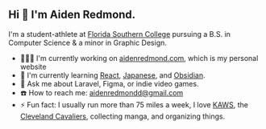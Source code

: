 ## Hi 👋 I'm Aiden Redmond.

I'm a student-athlete at [Florida Southern College](https://www.flsouthern.edu/) pursuing a B.S. in Computer Science & a minor in Graphic Design.

- 👨🏽‍💻 I'm currently working on [aidenredmond.com](https://www.aidenredmond.com), which is my personal website
- 🧠 I'm currently learning [React](https://www.react.dev/), [Japanese](https://www.duolingo.com/profile/aidenredmond), and [Obsidian](https://obsidian.md/).
- 💬 Ask me about Laravel, Figma, or indie video games.
- ☎️ How to reach me: aidenredmondd@gmail.com
- ⚡️ Fun fact: I usually run more than 75 miles a week, I love [KAWS](https://kawsone.com/), the [Cleveland Cavaliers](https://www.nba.com/cavaliers/), collecting manga, and organizing things. 

<!--
**aredmondd/aredmondd** is a ✨ _special_ ✨ repository because its `README.md` (this file) appears on your GitHub profile.

Here are some ideas to get you started:

- 🔭 I’m currently working on ...
- 🌱 I’m currently learning ...
- 👯 I’m looking to collaborate on ...
- 🤔 I’m looking for help with ...
- 💬 Ask me about ...
- 📫 How to reach me: ...
- 😄 Pronouns: ...
- ⚡ Fun fact: ...
-->
